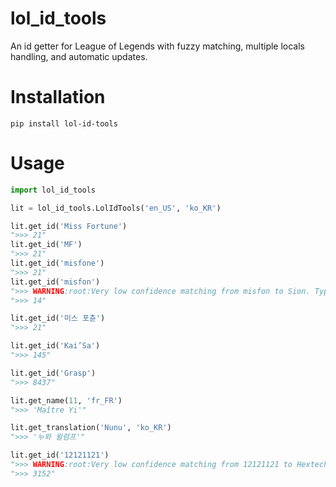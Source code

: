 # lol_id_tools
An id getter for League of Legends with fuzzy matching, multiple locals handling, and automatic updates.

# Installation

`pip install lol-id-tools`

# Usage
```python
import lol_id_tools

lit = lol_id_tools.LolIdTools('en_US', 'ko_KR')

lit.get_id('Miss Fortune')
">>> 21"
lit.get_id('MF')
">>> 21"
lit.get_id('misfone')
">>> 21"
lit.get_id('misfon')
">>> WARNING:root:Very low confidence matching from misfon to Sion. Type: champion, Locale: fr_FR"
">>> 14"

lit.get_id('미스 포츈')
">>> 21"

lit.get_id('Kai’Sa')
">>> 145"

lit.get_id('Grasp')
">>> 8437"

lit.get_name(11, 'fr_FR')
">>> 'Maître Yi'"

lit.get_translation('Nunu', 'ko_KR')
">>> '누와 윌럼프'"

lit.get_id('12121121')
">>> WARNING:root:Very low confidence matching from 12121121 to Hextech Protobelt-01. Type: item, Locale: en_US, Ratio 11"
">>> 3152"
```
